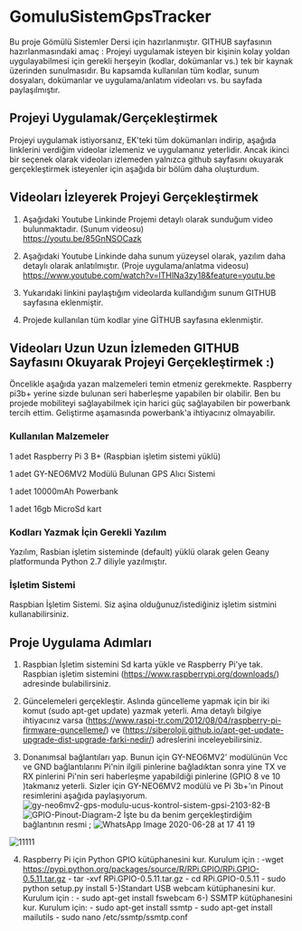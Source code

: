 # GomuluSistemGpsTracker
Bu proje Gömülü Sistemler Dersi için hazırlanmıştır.
GITHUB sayfasının hazırlanmasındaki amaç   : Projeyi uygulamak isteyen bir kişinin kolay yoldan uygulayabilmesi için gerekli herşeyin (kodlar, dokümanlar vs.) tek bir kaynak üzerinden sunulmasıdır. Bu kapsamda kullanılan tüm kodlar, sunum dosyaları, dokümanlar ve uygulama/anlatım videoları vs. bu sayfada paylaşılmıştır.

## Projeyi Uygulamak/Gerçekleştirmek
Projeyi uygulamak istiyorsanız, EK'teki tüm dokümanları indirip, aşağıda linklerini verdiğim videolar izlemeniz ve uygulamanız yeterlidir. Ancak ikinci bir seçenek olarak videoları izlemeden yalnızca github sayfasını okuyarak gerçekleştirmek isteyenler için aşağıda bir bölüm daha oluşturdum.

## Videoları İzleyerek Projeyi Gerçekleştirmek

1. Aşağıdaki Youtube Linkinde Projemi detaylı olarak sunduğum video bulunmaktadır. (Sunum videosu)                                     
https://youtu.be/85GnNSOCazk

2. Aşağıdaki Youtube Linkinde daha sunum yüzeysel olarak, yazılım daha detaylı olarak anlatılmıştır. (Proje uygulama/anlatma videosu)
https://www.youtube.com/watch?v=lTHlNa3zy18&feature=youtu.be

3. Yukarıdaki linkini paylaştığım videolarda kullandığım sunum GITHUB sayfasına eklenmiştir.

4. Projede kullanılan tüm kodlar yine GİTHUB sayfasına eklenmiştir.



## Videoları Uzun Uzun İzlemeden  GITHUB Sayfasını Okuyarak Projeyi Gerçekleştirmek :)
Öncelikle aşağıda yazan malzemeleri temin etmeniz gerekmekte. Raspberry pi3b+ yerine sizde bulunan seri haberleşme yapabilen bir  olabilir. Ben bu projede mobiliteyi sağlayabilmek için harici güç sağlayabilen bir powerbank tercih ettim. Geliştirme aşamasında powerbank'a ihtiyacınız olmayabilir.

### Kullanılan Malzemeler

1 adet Raspberry Pi 3 B+ (Raspbian işletim sistemi yüklü)

1 adet GY-NEO6MV2 Modülü Bulunan GPS Alıcı Sistemi

1 adet 10000mAh Powerbank

1 adet 16gb MicroSd kart

### Kodları Yazmak İçin Gerekli Yazılım
Yazılım, Rasbian işletim sisteminde (default) yüklü olarak gelen Geany platformunda Python 2.7 diliyle yazılmıştır.

### İşletim Sistemi
Raspbian İşletim Sistemi. Siz aşina olduğunuz/istediğiniz işletim sistmini kullanabilirsiniz.

## Proje Uygulama Adımları
1. Raspbian İşletim sistemini Sd karta yükle ve Raspberry Pi'ye tak. Raspbian işletim sistemini (https://www.raspberrypi.org/downloads/) adresinde bulabilirsiniz. 

2. Güncelemeleri gerçekleştir. Aslında güncelleme yapmak için bir iki komut (sudo apt-get update) yazmak yeterli. Ama detaylı bilgiye ihtiyacınız varsa (https://www.raspi-tr.com/2012/08/04/raspberry-pi-firmware-guncelleme/) ve (https://siberoloji.github.io/apt-get-update-upgrade-dist-upgrade-farki-nedir/) adreslerini inceleyebilirsiniz.

3. Donanımsal bağlantıları yap. Bunun için GY-NEO6MV2' modülünün Vcc ve GND bağlantılarını Pi'nin ilgili pinlerine bağladıktan sonra yine TX ve RX pinlerini  Pi'nin seri haberleşme yapabildiği pinlerine (GPIO 8 ve 10 )takmanız yeterli.
Sizler için GY-NEO6MV2 modülü ve Pi 3b+'ın Pinout resimlerini aşağıda paylaşıyorum.
![gy-neo6mv2-gps-modulu-ucus-kontrol-sistem-gpsi-2103-82-B](https://user-images.githubusercontent.com/64988971/85951275-cd48e580-b96a-11ea-992e-9a7066cb3bd2.jpg)
![GPIO-Pinout-Diagram-2](https://user-images.githubusercontent.com/64988971/85951278-cf12a900-b96a-11ea-859f-c6f9ac24b8cf.png)
İşte bu da benim gerçekleştirdiğim bağlantının resmi ;
![WhatsApp Image 2020-06-28 at 17 41 19](https://user-images.githubusercontent.com/64988971/85951459-00d83f80-b96c-11ea-8444-eb3bd8583101.jpeg)

![11111](https://user-images.githubusercontent.com/64988971/85951622-f1a5c180-b96c-11ea-979a-6a166f816bc0.PNG)

4. Raspberry Pi için Python GPIO kütüphanesini kur.
    Kurulum için :
        -wget https://pypi.python.org/packages/source/R/RPi.GPIO/RPi.GPIO-0.5.11.tar.gz
        - tar -xvf RPi.GPIO-0.5.11.tar.gz
        - cd RPi.GPIO-0.5.11
        - sudo python setup.py install
5-)Standart USB webcam kütüphanesini kur.
    Kurulum için :
        - sudo apt-get install fswebcam
6-) SSMTP kütüphanesini kur.
    Kurulum için:
        - sudo apt-get install ssmtp
        - sudo apt-get install mailutils
        - sudo nano /etc/ssmtp/ssmtp.conf



